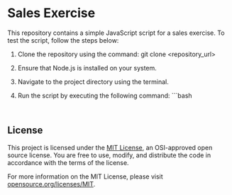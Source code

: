 # Sales Exercise

This repository contains a simple JavaScript script for a sales exercise. To test the script, follow the steps below:

1. Clone the repository using the command: git clone <repository_url>

2. Ensure that Node.js is installed on your system.

3. Navigate to the project directory using the terminal.

4. Run the script by executing the following command: ```bash
   
    ``` node script.js


## License

This project is licensed under the [MIT License](LICENSE.md), an OSI-approved open source license. You are free to use, modify, and distribute the code in accordance with the terms of the license.

For more information on the MIT License, please visit [opensource.org/licenses/MIT](https://opensource.org/licenses/MIT).
